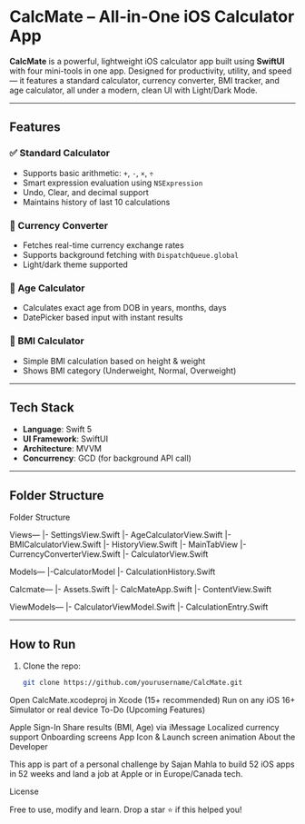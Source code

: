 # CalcMate – All-in-One iOS Calculator App

**CalcMate** is a powerful, lightweight iOS calculator app built using **SwiftUI** with four mini-tools in one app. Designed for productivity, utility, and speed — it features a standard calculator, currency converter, BMI tracker, and age calculator, all under a modern, clean UI with Light/Dark Mode.

---

## Features

### ✅ Standard Calculator
- Supports basic arithmetic: `+`, `-`, `×`, `÷`
- Smart expression evaluation using `NSExpression`
- Undo, Clear, and decimal support
- Maintains history of last 10 calculations

### 💱 Currency Converter
- Fetches real-time currency exchange rates
- Supports background fetching with `DispatchQueue.global`
- Light/dark theme supported

### 🎂 Age Calculator
- Calculates exact age from DOB in years, months, days
- DatePicker based input with instant results

### 📏 BMI Calculator
- Simple BMI calculation based on height & weight
- Shows BMI category (Underweight, Normal, Overweight)

---

## Tech Stack

- **Language**: Swift 5
- **UI Framework**: SwiftUI
- **Architecture**: MVVM
- **Concurrency**: GCD (for background API call)

---

## Folder Structure

Folder Structure 

Views—
              |- SettingsView.Swift
              |- AgeCalculatorView.Swift
              |- BMICalculatorView.Swift
              |- HistoryView.Swift
              |- MainTabView
              |- CurrencyConverterView.Swift
              |- CalculatorView.Swift

Models—
             |-CalculatorModel
             |- CalculationHistory.Swift

Calcmate—
             |- Assets.Swift
             |- CalcMateApp.Swift
             |- ContentView.Swift

ViewModels—
             |- CalculatorViewModel.Swift
             |- CalculationEntry.Swift


---

## How to Run

1. Clone the repo:
   ```bash
   git clone https://github.com/yourusername/CalcMate.git
Open CalcMate.xcodeproj in Xcode (15+ recommended)
Run on any iOS 16+ Simulator or real device
To-Do (Upcoming Features)

 Apple Sign-In
 Share results (BMI, Age) via iMessage
 Localized currency support
 Onboarding screens
 App Icon & Launch screen animation
About the Developer

This app is part of a personal challenge by Sajan Mahla to build 52 iOS apps in 52 weeks and land a job at Apple or in Europe/Canada tech.

License

Free to use, modify and learn. Drop a star ⭐ if this helped you!


